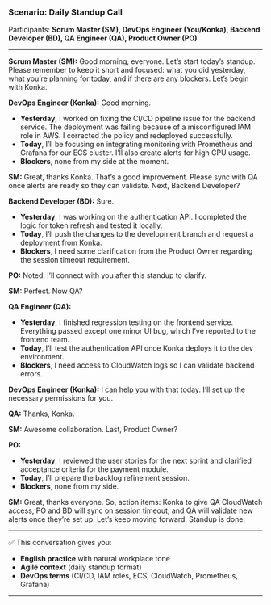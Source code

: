 ### Scenario: Daily Standup Call

Participants: **Scrum Master (SM), DevOps Engineer (You/Konka), Backend Developer (BD), QA Engineer (QA), Product Owner (PO)**

---

**Scrum Master (SM):**
Good morning, everyone. Let’s start today’s standup. Please remember to keep it short and focused: what you did yesterday, what you’re planning for today, and if there are any blockers. Let’s begin with Konka.

**DevOps Engineer (Konka):**
Good morning.

* **Yesterday**, I worked on fixing the CI/CD pipeline issue for the backend service. The deployment was failing because of a misconfigured IAM role in AWS. I corrected the policy and redeployed successfully.
* **Today**, I’ll be focusing on integrating monitoring with Prometheus and Grafana for our ECS cluster. I’ll also create alerts for high CPU usage.
* **Blockers**, none from my side at the moment.

**SM:**
Great, thanks Konka. That’s a good improvement. Please sync with QA once alerts are ready so they can validate. Next, Backend Developer?

**Backend Developer (BD):**
Sure.

* **Yesterday**, I was working on the authentication API. I completed the logic for token refresh and tested it locally.
* **Today**, I’ll push the changes to the development branch and request a deployment from Konka.
* **Blockers**, I need some clarification from the Product Owner regarding the session timeout requirement.

**PO:**
Noted, I’ll connect with you after this standup to clarify.

**SM:**
Perfect. Now QA?

**QA Engineer (QA):**

* **Yesterday**, I finished regression testing on the frontend service. Everything passed except one minor UI bug, which I’ve reported to the frontend team.
* **Today**, I’ll test the authentication API once Konka deploys it to the dev environment.
* **Blockers**, I need access to CloudWatch logs so I can validate backend errors.

**DevOps Engineer (Konka):**
I can help you with that today. I’ll set up the necessary permissions for you.

**QA:**
Thanks, Konka.

**SM:**
Awesome collaboration. Last, Product Owner?

**PO:**

* **Yesterday**, I reviewed the user stories for the next sprint and clarified acceptance criteria for the payment module.
* **Today**, I’ll prepare the backlog refinement session.
* **Blockers**, none from my side.

**SM:**
Great, thanks everyone. So, action items: Konka to give QA CloudWatch access, PO and BD will sync on session timeout, and QA will validate new alerts once they’re set up. Let’s keep moving forward. Standup is done.

---

✅ This conversation gives you:

* **English practice** with natural workplace tone
* **Agile context** (daily standup format)
* **DevOps terms** (CI/CD, IAM roles, ECS, CloudWatch, Prometheus, Grafana)

---